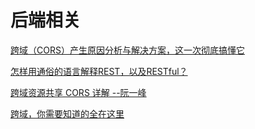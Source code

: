 # 后端相关

[跨域（CORS）产生原因分析与解决方案，这一次彻底搞懂它](https://mp.weixin.qq.com/s?__biz=MzU2MzM2NzU0NA==&mid=2247487940&idx=1&sn=c6804345a2e3cb5af1499fd653a536d5&chksm=fc5a0ad3cb2d83c5ef00e2198f56f310c1f316ce343595e19a6d4f66516daa54cd927110189b&mpshare=1&scene=24&srcid=09240IBejl6oWZHMOLaMZeGV&sharer_sharetime=1600910796017&sharer_shareid=18af4598a510ab1911de864d55f65d3a&key=3712d248eda753bfa8e02153be87bc32fcf489e3755dc132d7b393f0445e2ac59fd171eb6133d95a1f4cd0546c1971eefb1a1462c616be8c19733291ad8b637755110fc650dd5af28bf182aaa03c79874a9c72c7dabd45ea00aa20fa14991b8d3171df501c6aad1fdc6a695acbc596fd683ce5284eaf648150ab14c978b73480&ascene=14&uin=Mzc2MjkyMjk0MQ%3D%3D&devicetype=Windows+10+x64&version=62090529&lang=zh_CN&exportkey=Aygmujwa0zY0W9FPszeGDIk%3D&pass_ticket=sU5YMpGD3HAtizhOOKwhBidWxja5%2FiXWfFY8%2FxXhyFFjWwFHbCOMrAyC2wluKMlW&wx_header=0)

[怎样用通俗的语言解释REST，以及RESTful？](https://www.zhihu.com/question/28557115/answer/48094438)

[跨域资源共享 CORS 详解 --阮一峰](http://www.ruanyifeng.com/blog/2016/04/cors.html)

[跨域，你需要知道的全在这里](https://juejin.cn/post/6844903508689321991)